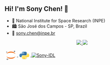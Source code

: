 ## Hi! I'm Sony Chen! 👋

- 🏢 National Institute for Space Research (INPE)
- 🏙 São José dos Campos - SP, Brazil
- 📧 sony.chen@inpe.br
<!--
- 📞 +55 (12) 3208-7155
-->

<div align="center">
  <a href="https://github.com/sonysuchen">
  <img height="180em" src="https://github-readme-stats.vercel.app/api?username=sonysuchen&show_icons=true&theme=dark&include_all_commits=true&count_private=true"/>
  <img height="180em" src="https://github-readme-stats.vercel.app/api/top-langs/?username=sonysuchen&layout=compact&langs_count=7&theme=dark"/>
</div>

<div style="display: inline_block"><br>
  <img align="center" alt="Sony-Jupyter" height="30" width="40" src="https://raw.githubusercontent.com/devicons/devicon/master/icons/jupyter/jupyter-original.svg">
  <img align="center" alt="Sony-Python" height="30" width="40" src="https://raw.githubusercontent.com/devicons/devicon/master/icons/python/python-original.svg">
  <img align="center" alt="Sony-IDL" height="30" width="30" src="https://kuravih.gallerycdn.vsassets.io/extensions/kuravih/vscode-idl/0.1.2/1550355019862/Microsoft.VisualStudio.Services.Icons.Default">
</div>
  
  ##
<!-- 
<div> 
  <a href="http://orcid.org/0000-0001-6307-7484" target="_blank"><img src="https://orcid.org/assets/vectors/orcid.logo.icon.svg" target="_blank" width="20" height="20"> 0000-0001-6307-7484</a>
  <a href="http://lattes.cnpq.br/0978954754409584" target="_blank"><img src="https://img.shields.io/badge/Facebook-1877F2?style=for-the-badge&logo=facebook&logoColor=white" target="_blank"></a>
 	<a href="https://publons.com/researcher/2365517/sony-s-chen/" target="_blank"><img src="https://img.shields.io/badge/Instagram-E4405F?style=for-the-badge&logo=instagram&logoColor=white" target="_blank"></a>
  <a href="https://www.researchgate.net/profile/Sony_Chen" target="_blank"><img src="" target="_blank"></a> 
  <a href="https://www.linkedin.com/in/sony-su-chen-ab92b796/" target="_blank"><img src="https://img.shields.io/badge/LinkedIn-0077B5?style=for-the-badge&logo=linkedin&logoColor=white" target="_blank"></a> 
  <a href="mailto:sonysuchen@gmail.com"><img src="https://img.shields.io/badge/Gmail-D14836?style=for-the-badge&logo=gmail&logoColor=white" target="_blank"/></a>

  ![Snake animation](https://github.com/sonysuchen/sonysuchen/blob/output/github-contribution-grid-snake.svg)
 </div>
-->

<!--
**sonysuchen/sonysuchen** is a ✨ _special_ ✨ repository because its `README.md` (this file) appears on your GitHub profile.

Here are some ideas to get you started:

- 🔭 I’m currently working on ...
- 🌱 I’m currently learning ...
- 👯 I’m looking to collaborate on ...
- 🤔 I’m looking for help with ...
- 💬 Ask me about ...
- 📫 How to reach me: ...
- 😄 Pronouns: ...
- ⚡ Fun fact: ...
-->
